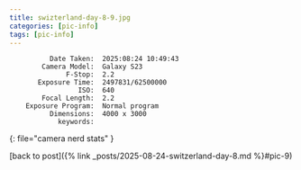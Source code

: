```yaml
---
title: swizterland-day-8-9.jpg
categories: [pic-info]
tags: [pic-info]
---
```


```text
          Date Taken:  2025:08:24 10:49:43
        Camera Model:  Galaxy S23
              F-Stop:  2.2
       Exposure Time:  2497831/62500000
                 ISO:  640
        Focal Length:  2.2
    Exposure Program:  Normal program
          Dimensions:  4000 x 3000
            keywords:  
```
{: file="camera nerd stats" }

[back to post]({% link _posts/2025-08-24-switzerland-day-8.md %}#pic-9)